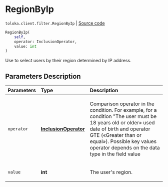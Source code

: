 # RegionByIp
`toloka.client.filter.RegionByIp` | [Source code](https://github.com/Toloka/toloka-kit/blob/v0.1.25/src/client/filter.py#L411)

```python
RegionByIp(
    self,
    operator: InclusionOperator,
    value: int
)
```

Use to select users by their region determined by IP address.

## Parameters Description

| Parameters | Type | Description |
| :----------| :----| :-----------|
`operator`|**[InclusionOperator](toloka.client.primitives.operators.InclusionOperator.md)**|<p>Comparison operator in the condition. For example, for a condition &quot;The user must be 18 years old or older» used date of birth and operator GTE («Greater than or equal»). Possible key values operator depends on the data type in the field value</p>
`value`|**int**|<p>The user&#x27;s region.</p>
